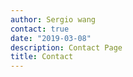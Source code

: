 ```yaml
---
author: Sergio wang
contact: true
date: "2019-03-08"
description: Contact Page
title: Contact
---
```

